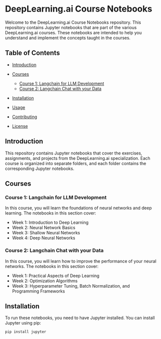 
 
# DeepLearning.ai Course Notebooks

Welcome to the DeepLearning.ai Course Notebooks repository. This repository contains Jupyter notebooks that are part of the various DeepLearning.ai courses. These notebooks are intended to help you understand and implement the concepts taught in the courses.

## Table of Contents

- [Introduction](#introduction)
- [Courses](#courses)
  - [Course 1: Langchain for LLM Development](#course-1-langchain-for-llm-development)
  - [Course 2: Langchain Chat with your Data](#course-2-langchain-chat-with-your-data)

- [Installation](#installation)
- [Usage](#usage)
- [Contributing](#contributing)
- [License](#license)

## Introduction

This repository contains Jupyter notebooks that cover the exercises, assignments, and projects from the DeepLearning.ai specialization. Each course is organized into separate folders, and each folder contains the corresponding Jupyter notebooks.

## Courses

### Course 1: Langchain for LLM Development

In this course, you will learn the foundations of neural networks and deep learning. The notebooks in this section cover:

- Week 1: Introduction to Deep Learning
- Week 2: Neural Network Basics
- Week 3: Shallow Neural Networks
- Week 4: Deep Neural Networks

### Course 2: Langchain Chat with your Data

In this course, you will learn how to improve the performance of your neural networks. The notebooks in this section cover:

- Week 1: Practical Aspects of Deep Learning
- Week 2: Optimization Algorithms
- Week 3: Hyperparameter Tuning, Batch Normalization, and Programming Frameworks


## Installation

To run these notebooks, you need to have Jupyter installed. You can install Jupyter using pip:

```bash
pip install jupyter
